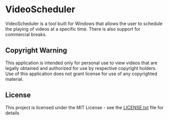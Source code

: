 # VideoScheduler
VideoScheduler is a tool built for Windows that allows the user to schedule the playing of videos at a specific time. There is also support for commercial breaks.

## Copyright Warning
This application is intended only for personal use to view videos that are legally obtained and authorized for use by respective copyright holders. 
Use of this application does not grant license for use of any copyrighted material.

## License
This project is licensed under the MIT License - see the [LICENSE.txt](LICENSE.txt) file for details